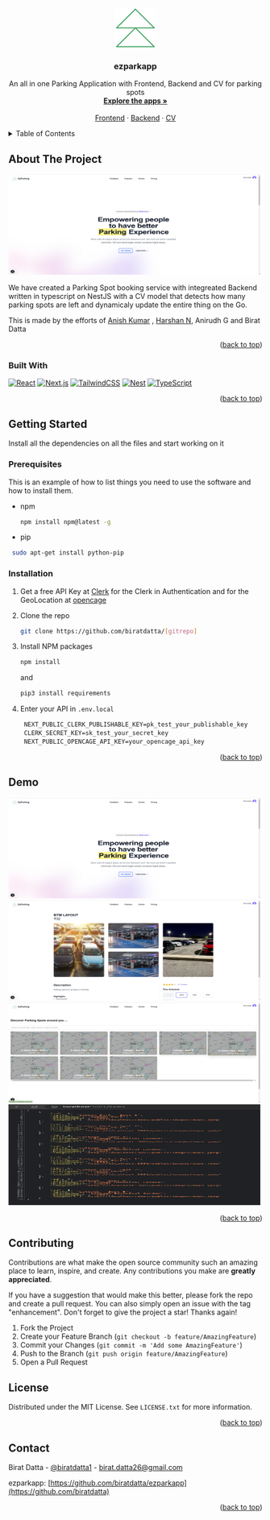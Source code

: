  
<a id="readme-top"></a>




<!-- PROJECT LOGO -->
<br />
<div align="center">
  <a href="https://github.com/biratdatta">
    <img src="./app/icons/paramarsh.png" alt="Logo" width="80" height="80">
  </a>

  <h3 align="center">ezparkapp</h3>

 <p align="center">
    An all in one Parking Application with Frontend, Backend and CV for parking spots
    <br />
    <a href="https://github.com/biratdatta"><strong>Explore the apps »</strong></a>
    <br />
    <br />
    <a href="https://github.com/biratdatta/ezpark-next-app">Frontend</a>
    ·
    <a href="https://github.com/biratdatta/ezpark-backend">Backend</a>
    ·
    <a href="https://github.com/computervisioneng/parking-space-counter">CV</a>
  </p>
</div>



<!-- TABLE OF CONTENTS -->
<details>
  <summary>Table of Contents</summary>
  <ol>
    <li>
      <a href="#about-the-project">About The Project</a>
      <ul>
        <li><a href="#built-with">Built With</a></li>
      </ul>
    </li>
    <li>
      <a href="#getting-started">Getting Started</a>
      <ul>
        <li><a href="#prerequisites">Prerequisites</a></li>
        <li><a href="#installation">Installation</a></li>
      </ul>
    </li>
    <li><a href="#usage">Usage</a></li>
    <li><a href="#roadmap">Roadmap</a></li>
    <li><a href="#contributing">Contributing</a></li>
    <li><a href="#license">License</a></li>
    <li><a href="#contact">Contact</a></li>
    <li><a href="#acknowledgments">Acknowledgments</a></li>
  </ol>
</details>



<!-- ABOUT THE PROJECT -->
## About The Project

 <img src="./images//frontend1.jpeg" alt="Logo" width="500" height="200">

 We have created a Parking Spot booking service with integreated Backend written in typescript on NestJS with a CV model that detects how many parking spots are left and dynamicaly update the entire thing on the Go. 


This is made by the efforts of [Anish Kumar](https://github.com/Anish-Kumar-404) , [Harshan N](https://github.com/Harsha8321), Anirudh G and Birat Datta
 

<p align="right">(<a href="#readme-top">back to top</a>)</p>



### Built With

 

 
 [![React](https://img.shields.io/badge/React-%2320232a.svg?logo=react&logoColor=%2361DAFB)](#)
[![Next.js](https://img.shields.io/badge/Next.js-black?logo=next.js&logoColor=white)](#)
 [![TailwindCSS](https://img.shields.io/badge/Tailwind%20CSS-%2338B2AC.svg?logo=tailwind-css&logoColor=white)](#)
[![Nest](https://img.shields.io/badge/Nest.js-%23E0234E.svg?logo=nestjs&logoColor=white)](#)
[![TypeScript](https://img.shields.io/badge/TypeScript-3178C6?logo=typescript&logoColor=fff)](#)

<p align="right">(<a href="#readme-top">back to top</a>)</p>



<!-- GETTING STARTED -->
## Getting Started

 Install all the dependencies on all the files and start working on it 

### Prerequisites

This is an example of how to list things you need to use the software and how to install them.
* npm
  ```sh
  npm install npm@latest -g
  ```
 
* pip 

```sh
 sudo apt-get install python-pip
```

### Installation

 

1. Get a free API Key at [Clerk](https://clerk.com/) for the Clerk in Authentication and 
for the GeoLocation at [opencage](https://opencagedata.com/)
2. Clone the repo
   ```sh
   git clone https://github.com/biratdatta/[gitrepo]
   ```
3. Install NPM packages
   ```sh
   npm install
   ```
   and
   ```sh
   pip3 install requirements
   ```

4. Enter your API in `.env.local`
   ```md
    NEXT_PUBLIC_CLERK_PUBLISHABLE_KEY=pk_test_your_publishable_key
    CLERK_SECRET_KEY=sk_test_your_secret_key
    NEXT_PUBLIC_OPENCAGE_API_KEY=your_opencage_api_key

   ```
 

<p align="right">(<a href="#readme-top">back to top</a>)</p>



<!-- USAGE EXAMPLES -->
## Demo

 
 <img src="./images//frontend1.jpeg" alt="Logo" width="500" height="200">

 <img src="./images//frontend2.jpeg" alt="Logo" width="500" height="200">

 <img src="./images//frontend3.jpeg" alt="Logo" width="500" height="200">

 <img src="./images/backend.jpeg" alt="Logo" width="500" height="200">


 

<p align="right">(<a href="#readme-top">back to top</a>)</p>



 



<!-- CONTRIBUTING -->
## Contributing

Contributions are what make the open source community such an amazing place to learn, inspire, and create. Any contributions you make are **greatly appreciated**.

If you have a suggestion that would make this better, please fork the repo and create a pull request. You can also simply open an issue with the tag "enhancement".
Don't forget to give the project a star! Thanks again!

1. Fork the Project
2. Create your Feature Branch (`git checkout -b feature/AmazingFeature`)
3. Commit your Changes (`git commit -m 'Add some AmazingFeature'`)
4. Push to the Branch (`git push origin feature/AmazingFeature`)
5. Open a Pull Request

 



<!-- LICENSE -->
## License

Distributed under the MIT License. See `LICENSE.txt` for more information.

<p align="right">(<a href="#readme-top">back to top</a>)</p>



<!-- CONTACT -->
## Contact

 Birat Datta - [@biratdatta1](https://twitter.com/biratdatta1) - birat.datta26@gmail.com

ezparkapp: [https://github.com/biratdatta/ezparkapp](https://github.com/biratdatta)

<p align="right">(<a href="#readme-top">back to top</a>)</p>


 
 

